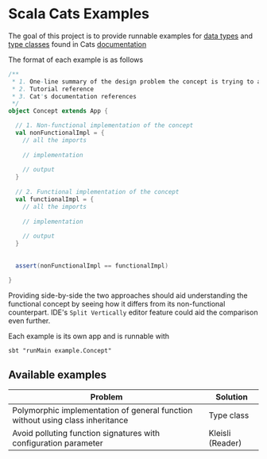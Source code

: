 # Scala Cats Examples

The goal of this project is to provide runnable examples for [data types](https://typelevel.org/cats/datatypes.html) 
and [type classes](https://typelevel.org/cats/typeclasses.html) found in Cats [documentation](https://typelevel.org/cats/#documentation)

The format of each example is as follows

```scala
/**
 * 1. One-line summary of the design problem the concept is trying to address  
 * 2. Tutorial reference
 * 3. Cat's documentation references
 */
object Concept extends App {

  // 1. Non-functional implementation of the concept
  val nonFunctionalImpl = {
    // all the imports
    
    // implementation
    
    // output
  }
  
  // 2. Functional implementation of the concept
  val functionalImpl = {
    // all the imports
    
    // implementation
    
    // output
  }
  
  
  assert(nonFunctionalImpl == functionalImpl)

}
```

Providing side-by-side the two approaches should aid understanding the functional concept by seeing how it 
differs from its non-functional counterpart. IDE's `Split Vertically` editor feature could aid the comparison even
further.  

Each example is its own app and is runnable with

```sbtshell
sbt "runMain example.Concept"
```

## Available examples

| Problem | Solution |
| ------------- | ------------- |
| Polymorphic implementation of general function without using class inheritance | Type class |
| Avoid polluting function signatures with configuration parameter | Kleisli (Reader) |
